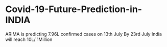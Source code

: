 # Covid-19-Future-Prediction-in-INDIA
ARIMA is predicting 7.96L confirmed cases on 13th July
By 23rd July India will reach 10L/ 1Million
